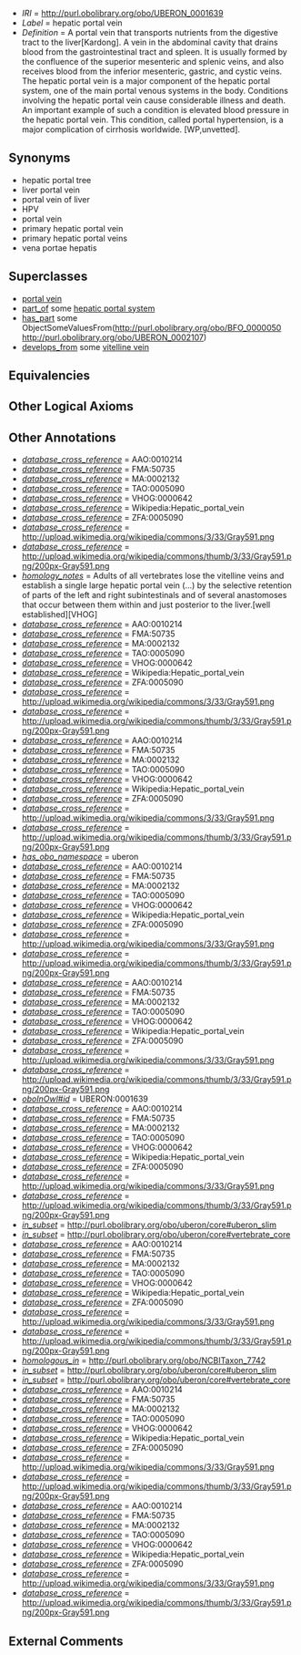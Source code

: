 * *IRI* = http://purl.obolibrary.org/obo/UBERON_0001639
 * *Label* = hepatic portal vein
 * *Definition* = A portal vein that transports nutrients from the digestive tract to the liver[Kardong]. A vein in the abdominal cavity that drains blood from the gastrointestinal tract and spleen. It is usually formed by the confluence of the superior mesenteric and splenic veins, and also receives blood from the inferior mesenteric, gastric, and cystic veins. The hepatic portal vein is a major component of the hepatic portal system, one of the main portal venous systems in the body. Conditions involving the hepatic portal vein cause considerable illness and death. An important example of such a condition is elevated blood pressure in the hepatic portal vein. This condition, called portal hypertension, is a major complication of cirrhosis worldwide. [WP,unvetted].

## Synonyms

 * hepatic portal tree
 * liver portal vein
 * portal vein of liver
 * HPV
 * portal vein
 * primary hepatic portal vein
 * primary hepatic portal veins
 * vena portae hepatis

## Superclasses

 * [portal vein](../../UBERON/17/UBERON_0002017.md)
 * [part_of](../../BFO/50/BFO_0000050.md) some [hepatic portal system](../../UBERON/94/UBERON_0010194.md)
 * [has_part](../../BFO/51/BFO_0000051.md) some ObjectSomeValuesFrom(<http://purl.obolibrary.org/obo/BFO_0000050> <http://purl.obolibrary.org/obo/UBERON_0002107>)
 * [develops_from](../../RO/02/RO_0002202.md) some [vitelline vein](../../UBERON/87/UBERON_0005487.md)

## Equivalencies


## Other Logical Axioms


## Other Annotations

 * *[database_cross_reference](../../ef/oboInOwl#hasDbXref.md)* = AAO:0010214
 * *[database_cross_reference](../../ef/oboInOwl#hasDbXref.md)* = FMA:50735
 * *[database_cross_reference](../../ef/oboInOwl#hasDbXref.md)* = MA:0002132
 * *[database_cross_reference](../../ef/oboInOwl#hasDbXref.md)* = TAO:0005090
 * *[database_cross_reference](../../ef/oboInOwl#hasDbXref.md)* = VHOG:0000642
 * *[database_cross_reference](../../ef/oboInOwl#hasDbXref.md)* = Wikipedia:Hepatic_portal_vein
 * *[database_cross_reference](../../ef/oboInOwl#hasDbXref.md)* = ZFA:0005090
 * *[database_cross_reference](../../ef/oboInOwl#hasDbXref.md)* = http://upload.wikimedia.org/wikipedia/commons/3/33/Gray591.png
 * *[database_cross_reference](../../ef/oboInOwl#hasDbXref.md)* = http://upload.wikimedia.org/wikipedia/commons/thumb/3/33/Gray591.png/200px-Gray591.png
 * *[homology_notes](../../UBPROP/03/UBPROP_0000003.md)* = Adults of all vertebrates lose the vitelline veins and establish a single large hepatic portal vein (...) by the selective retention of parts of the left and right subintestinals and of several anastomoses that occur between them within and just posterior to the liver.[well established][VHOG]
 * *[database_cross_reference](../../ef/oboInOwl#hasDbXref.md)* = AAO:0010214
 * *[database_cross_reference](../../ef/oboInOwl#hasDbXref.md)* = FMA:50735
 * *[database_cross_reference](../../ef/oboInOwl#hasDbXref.md)* = MA:0002132
 * *[database_cross_reference](../../ef/oboInOwl#hasDbXref.md)* = TAO:0005090
 * *[database_cross_reference](../../ef/oboInOwl#hasDbXref.md)* = VHOG:0000642
 * *[database_cross_reference](../../ef/oboInOwl#hasDbXref.md)* = Wikipedia:Hepatic_portal_vein
 * *[database_cross_reference](../../ef/oboInOwl#hasDbXref.md)* = ZFA:0005090
 * *[database_cross_reference](../../ef/oboInOwl#hasDbXref.md)* = http://upload.wikimedia.org/wikipedia/commons/3/33/Gray591.png
 * *[database_cross_reference](../../ef/oboInOwl#hasDbXref.md)* = http://upload.wikimedia.org/wikipedia/commons/thumb/3/33/Gray591.png/200px-Gray591.png
 * *[database_cross_reference](../../ef/oboInOwl#hasDbXref.md)* = AAO:0010214
 * *[database_cross_reference](../../ef/oboInOwl#hasDbXref.md)* = FMA:50735
 * *[database_cross_reference](../../ef/oboInOwl#hasDbXref.md)* = MA:0002132
 * *[database_cross_reference](../../ef/oboInOwl#hasDbXref.md)* = TAO:0005090
 * *[database_cross_reference](../../ef/oboInOwl#hasDbXref.md)* = VHOG:0000642
 * *[database_cross_reference](../../ef/oboInOwl#hasDbXref.md)* = Wikipedia:Hepatic_portal_vein
 * *[database_cross_reference](../../ef/oboInOwl#hasDbXref.md)* = ZFA:0005090
 * *[database_cross_reference](../../ef/oboInOwl#hasDbXref.md)* = http://upload.wikimedia.org/wikipedia/commons/3/33/Gray591.png
 * *[database_cross_reference](../../ef/oboInOwl#hasDbXref.md)* = http://upload.wikimedia.org/wikipedia/commons/thumb/3/33/Gray591.png/200px-Gray591.png
 * *[has_obo_namespace](../../ce/oboInOwl#hasOBONamespace.md)* = uberon
 * *[database_cross_reference](../../ef/oboInOwl#hasDbXref.md)* = AAO:0010214
 * *[database_cross_reference](../../ef/oboInOwl#hasDbXref.md)* = FMA:50735
 * *[database_cross_reference](../../ef/oboInOwl#hasDbXref.md)* = MA:0002132
 * *[database_cross_reference](../../ef/oboInOwl#hasDbXref.md)* = TAO:0005090
 * *[database_cross_reference](../../ef/oboInOwl#hasDbXref.md)* = VHOG:0000642
 * *[database_cross_reference](../../ef/oboInOwl#hasDbXref.md)* = Wikipedia:Hepatic_portal_vein
 * *[database_cross_reference](../../ef/oboInOwl#hasDbXref.md)* = ZFA:0005090
 * *[database_cross_reference](../../ef/oboInOwl#hasDbXref.md)* = http://upload.wikimedia.org/wikipedia/commons/3/33/Gray591.png
 * *[database_cross_reference](../../ef/oboInOwl#hasDbXref.md)* = http://upload.wikimedia.org/wikipedia/commons/thumb/3/33/Gray591.png/200px-Gray591.png
 * *[database_cross_reference](../../ef/oboInOwl#hasDbXref.md)* = AAO:0010214
 * *[database_cross_reference](../../ef/oboInOwl#hasDbXref.md)* = FMA:50735
 * *[database_cross_reference](../../ef/oboInOwl#hasDbXref.md)* = MA:0002132
 * *[database_cross_reference](../../ef/oboInOwl#hasDbXref.md)* = TAO:0005090
 * *[database_cross_reference](../../ef/oboInOwl#hasDbXref.md)* = VHOG:0000642
 * *[database_cross_reference](../../ef/oboInOwl#hasDbXref.md)* = Wikipedia:Hepatic_portal_vein
 * *[database_cross_reference](../../ef/oboInOwl#hasDbXref.md)* = ZFA:0005090
 * *[database_cross_reference](../../ef/oboInOwl#hasDbXref.md)* = http://upload.wikimedia.org/wikipedia/commons/3/33/Gray591.png
 * *[database_cross_reference](../../ef/oboInOwl#hasDbXref.md)* = http://upload.wikimedia.org/wikipedia/commons/thumb/3/33/Gray591.png/200px-Gray591.png
 * *[oboInOwl#id](../../id/oboInOwl#id.md)* = UBERON:0001639
 * *[database_cross_reference](../../ef/oboInOwl#hasDbXref.md)* = AAO:0010214
 * *[database_cross_reference](../../ef/oboInOwl#hasDbXref.md)* = FMA:50735
 * *[database_cross_reference](../../ef/oboInOwl#hasDbXref.md)* = MA:0002132
 * *[database_cross_reference](../../ef/oboInOwl#hasDbXref.md)* = TAO:0005090
 * *[database_cross_reference](../../ef/oboInOwl#hasDbXref.md)* = VHOG:0000642
 * *[database_cross_reference](../../ef/oboInOwl#hasDbXref.md)* = Wikipedia:Hepatic_portal_vein
 * *[database_cross_reference](../../ef/oboInOwl#hasDbXref.md)* = ZFA:0005090
 * *[database_cross_reference](../../ef/oboInOwl#hasDbXref.md)* = http://upload.wikimedia.org/wikipedia/commons/3/33/Gray591.png
 * *[database_cross_reference](../../ef/oboInOwl#hasDbXref.md)* = http://upload.wikimedia.org/wikipedia/commons/thumb/3/33/Gray591.png/200px-Gray591.png
 * *[in_subset](../../et/oboInOwl#inSubset.md)* = http://purl.obolibrary.org/obo/uberon/core#uberon_slim
 * *[in_subset](../../et/oboInOwl#inSubset.md)* = http://purl.obolibrary.org/obo/uberon/core#vertebrate_core
 * *[database_cross_reference](../../ef/oboInOwl#hasDbXref.md)* = AAO:0010214
 * *[database_cross_reference](../../ef/oboInOwl#hasDbXref.md)* = FMA:50735
 * *[database_cross_reference](../../ef/oboInOwl#hasDbXref.md)* = MA:0002132
 * *[database_cross_reference](../../ef/oboInOwl#hasDbXref.md)* = TAO:0005090
 * *[database_cross_reference](../../ef/oboInOwl#hasDbXref.md)* = VHOG:0000642
 * *[database_cross_reference](../../ef/oboInOwl#hasDbXref.md)* = Wikipedia:Hepatic_portal_vein
 * *[database_cross_reference](../../ef/oboInOwl#hasDbXref.md)* = ZFA:0005090
 * *[database_cross_reference](../../ef/oboInOwl#hasDbXref.md)* = http://upload.wikimedia.org/wikipedia/commons/3/33/Gray591.png
 * *[database_cross_reference](../../ef/oboInOwl#hasDbXref.md)* = http://upload.wikimedia.org/wikipedia/commons/thumb/3/33/Gray591.png/200px-Gray591.png
 * *[homologous_in](../../core#homologous/in/core#homologous_in.md)* = http://purl.obolibrary.org/obo/NCBITaxon_7742
 * *[in_subset](../../et/oboInOwl#inSubset.md)* = http://purl.obolibrary.org/obo/uberon/core#uberon_slim
 * *[in_subset](../../et/oboInOwl#inSubset.md)* = http://purl.obolibrary.org/obo/uberon/core#vertebrate_core
 * *[database_cross_reference](../../ef/oboInOwl#hasDbXref.md)* = AAO:0010214
 * *[database_cross_reference](../../ef/oboInOwl#hasDbXref.md)* = FMA:50735
 * *[database_cross_reference](../../ef/oboInOwl#hasDbXref.md)* = MA:0002132
 * *[database_cross_reference](../../ef/oboInOwl#hasDbXref.md)* = TAO:0005090
 * *[database_cross_reference](../../ef/oboInOwl#hasDbXref.md)* = VHOG:0000642
 * *[database_cross_reference](../../ef/oboInOwl#hasDbXref.md)* = Wikipedia:Hepatic_portal_vein
 * *[database_cross_reference](../../ef/oboInOwl#hasDbXref.md)* = ZFA:0005090
 * *[database_cross_reference](../../ef/oboInOwl#hasDbXref.md)* = http://upload.wikimedia.org/wikipedia/commons/3/33/Gray591.png
 * *[database_cross_reference](../../ef/oboInOwl#hasDbXref.md)* = http://upload.wikimedia.org/wikipedia/commons/thumb/3/33/Gray591.png/200px-Gray591.png
 * *[database_cross_reference](../../ef/oboInOwl#hasDbXref.md)* = AAO:0010214
 * *[database_cross_reference](../../ef/oboInOwl#hasDbXref.md)* = FMA:50735
 * *[database_cross_reference](../../ef/oboInOwl#hasDbXref.md)* = MA:0002132
 * *[database_cross_reference](../../ef/oboInOwl#hasDbXref.md)* = TAO:0005090
 * *[database_cross_reference](../../ef/oboInOwl#hasDbXref.md)* = VHOG:0000642
 * *[database_cross_reference](../../ef/oboInOwl#hasDbXref.md)* = Wikipedia:Hepatic_portal_vein
 * *[database_cross_reference](../../ef/oboInOwl#hasDbXref.md)* = ZFA:0005090
 * *[database_cross_reference](../../ef/oboInOwl#hasDbXref.md)* = http://upload.wikimedia.org/wikipedia/commons/3/33/Gray591.png
 * *[database_cross_reference](../../ef/oboInOwl#hasDbXref.md)* = http://upload.wikimedia.org/wikipedia/commons/thumb/3/33/Gray591.png/200px-Gray591.png

## External Comments

